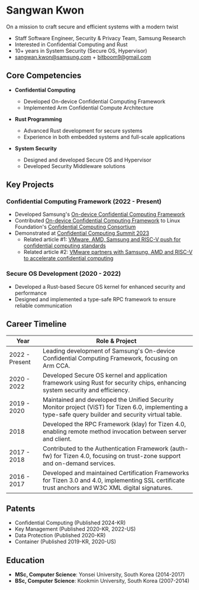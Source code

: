 # Sangwan Kwon
On a mission to craft secure and efficient systems with a modern twist

- Staff Software Engineer, Security & Privacy Team, Samsung Research
- Interested in Confidential Computing and Rust
- 10+ years in System Security (Secure OS, Hypervisor)
- sangwan.kwon@samsung.com + bitboom9@gmail.com

## Core Competencies
- **Confidential Computing**
  - Developed On-device Confidential Computing Framework
  - Implemented Arm Confidential Compute Architecture

- **Rust Programming**
  - Advanced Rust development for secure systems
  - Experience in both embedded systems and full-scale applications

- **System Security**
  - Designed and developed Secure OS and Hypervisor
  - Developed Security Middleware solutions

## Key Projects
### Confidential Computing Framework (2022 - Present)
- Developed Samsung's [On-device Confidential Computing Framework](https://github.com/samsung/islet)
- Contributed [On-device Confidential Computing Framework](https://github.com/samsung/islet) to Linux Foundation's [Confidential Computing Consortium](https://confidentialcomputing.io/projects/current-projects/)
- Demonstrated at [Confidential Computing Summit 2023](https://confidentialcomputingsummit.com/)
  - Related article #1: [VMware, AMD, Samsung and RISC-V push for confidential computing standards](https://www.theregister.com/2023/06/30/confidential_computing_standards/)
  - Related article #2: [VMware partners with Samsung, AMD and RISC-V to accelerate confidential computing](https://siliconangle.com/2023/06/29/vmware-partners-samsung-amd-risc-v-accelerate-confidential-computing/)

### Secure OS Development (2020 - 2022)
- Developed a Rust-based Secure OS kernel for enhanced security and performance
- Designed and implemented a type-safe RPC framework to ensure reliable communication

## Career Timeline

| Year          | Role & Project                                                                                      |
|---------------|-----------------------------------------------------------------------------------------------------|
| 2022 - Present| Leading development of Samsung's On-device Confidential Computing Framework, focusing on Arm CCA. |
| 2020 - 2022   | Developed Secure OS kernel and application framework using Rust for security chips, enhancing system security and efficiency.               |
| 2019 - 2020   | Maintained and developed the Unified Security Monitor project (ViST) for Tizen 6.0, implementing a type-safe query builder and security virtual table. |
| 2018          | Developed the RPC Framework (klay) for Tizen 4.0, enabling remote method invocation between server and client.                             |
| 2017 - 2018   | Contributed to the Authentication Framework (auth-fw) for Tizen 4.0, focusing on trust-zone support and on-demand services.                |
| 2016 - 2017   | Developed and maintained Certification Frameworks for Tizen 3.0 and 4.0, implementing SSL certificate trust anchors and W3C XML digital signatures. |

## Patents
- Confidential Computing (Published 2024-KR)
- Key Management (Published 2020-KR, 2022-US)
- Data Protection (Published 2020-KR)
- Container (Published 2019-KR, 2020-US)

## Education
- **MSc, Computer Science**: Yonsei University, South Korea (2014-2017)
- **BSc, Computer Science**: Kookmin University, South Korea (2007-2014)
